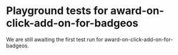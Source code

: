 # Playground tests for award-on-click-add-on-for-badgeos
We are still awaiting the first test run for award-on-click-add-on-for-badgeos.
